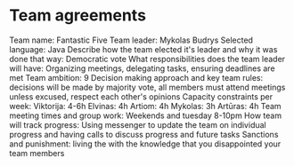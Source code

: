 # Team agreements

Team name: Fantastic Five
Team leader: Mykolas Budrys
Selected language: Java
Describe how the team elected it's leader and why it was done that way: Democratic vote
What responsibilities does the team leader will have:
    Organizing meetings, delegating tasks, ensuring deadlines are met
Team ambition: 9
Decision making approach and key team rules:
    decisions will be made by majority vote, all members must attend meetings unless excused, respect each other's opinions
Capacity constraints per week:
    Viktorija: 4-6h
    Elvinas: 4h
    Artiom: 4h
    Mykolas: 3h
    Artūras: 4h
Team meeting times and group work:
    Weekends and tuesday 8-10pm
How team will track progress:
    Using messenger to update the team on individual progress and having calls to discuss progress and future tasks
Sanctions and punishment:
    living the with the knowledge that you disappointed your team members
